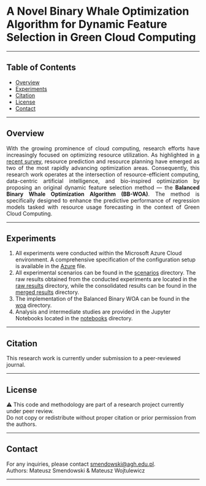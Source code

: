 # A Novel Binary Whale Optimization Algorithm for Dynamic Feature Selection in Green Cloud Computing

---

## Table of Contents

- [Overview](#Overview)
- [Experiments](#Experiments)
- [Citation](#Citation)
- [License](#License)
- [Contact](#Contact)

---

## Overview

<p align="justify">
With the growing prominence of cloud computing, research efforts have increasingly focused on optimizing resource
utilization. As highlighted in <a href="https://doi.org/10.1007/s10723-024-09792-0">a recent survey</a>, resource
prediction and resource planning have emerged as two of the most rapidly advancing optimization areas. Consequently,
this research work operates at the intersection of resource-efficient computing, data-centric artificial intelligence,
and bio-inspired optimization by proposing an original dynamic feature selection method — the <strong>Balanced
Binary Whale Optimization Algorithm (BB-WOA)</strong>. The method is specifically designed to enhance the predictive
performance of regression models tasked with resource usage forecasting in the context of Green Cloud Computing.
</p>

---

## Experiments

<p align="justify">

1. All experiments were conducted within the Microsoft Azure Cloud environment. A comprehensive specification of the
   configuration setup is available in the [Azure](AZURE.md) file.
2. All experimental scenarios can be found in the [scenarios](scenarios) directory. The raw results obtained from
   the conducted experiments are located in the [raw results](data/results/raw) directory, while the consolidated
   results can be found in the [merged results](data/results/merged) directory.
3. The implementation of the Balanced Binary WOA can be found in the [woa](src/woa) directory.
4. Analysis and intermediate studies are provided in the Jupyter Notebooks located in the [notebooks](notebooks) directory.

</p>

---

## Citation

This research work is currently under submission to a peer-reviewed journal. <br>

---

## License

<p align="justify">

⚠️ This code and methodology are part of a research project currently under peer review. <br>
Do not copy or redistribute without proper citation or prior permission from the authors.
</p>

---

## Contact

For any inquiries, please contact [smendowski@agh.edu.pl](mailto:smendowski@agh.edu.pl). <br>
Authors: Mateusz Smendowski & Mateusz Wojtulewicz

---
